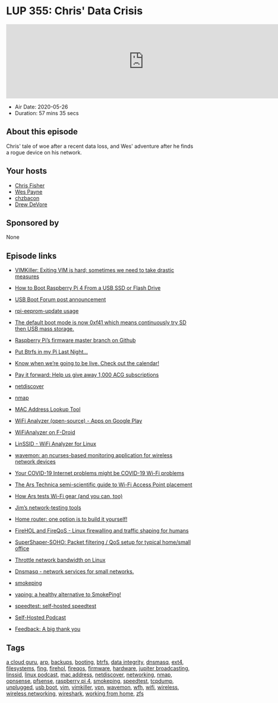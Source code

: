 # LUP 355: Chris' Data Crisis

<iframe src="https://player.fireside.fm/v2/RUkczH-V+Xgwru-8T?theme=dark" width="740" height="200" frameborder="0" scrolling="no"></iframe>

* Air Date: 2020-05-26
* Duration: 57 mins 35 secs

## About this episode

Chris' tale of woe after a recent data loss, and Wes' adventure after he finds a rogue device on his network.

## Your hosts
* [Chris Fisher](https://linuxunplugged.com/hosts/chrislas)
* [Wes Payne](https://linuxunplugged.com/hosts/wes)
* [chzbacon](https://linuxunplugged.com/hosts/chzbacon)
* [Drew DeVore](https://linuxunplugged.com/guests/drewdevore)

## Sponsored by

None



## Episode links

  * [VIMKiller: Exiting VIM is hard; sometimes we need to take drastic measures](https://github.com/caseykneale/VIMKiller "VIMKiller: Exiting VIM is hard; sometimes we need to take drastic measures")
  * [How to Boot Raspberry Pi 4 From a USB SSD or Flash Drive](https://www.tomshardware.com/how-to/boot-raspberry-pi-4-usb "How to Boot Raspberry Pi 4 From a USB SSD or Flash Drive")
  * [USB Boot Forum post announcement](https://www.raspberrypi.org/forums/viewtopic.php?f=63&t=274595 "USB Boot Forum post announcement")
  * [rpi-eeprom-update usage](https://github.com/raspberrypi/rpi-eeprom/blob/master/rpi-eeprom-update#L305 "rpi-eeprom-update usage")
  * [The default boot mode is now 0xf41 which means continuously try SD then USB mass storage.](https://www.raspberrypi.org/documentation/hardware/raspberrypi/bcm2711_bootloader_config.md "The default boot mode is now 0xf41 which means continuously try SD then USB mass storage.")
  * [Raspberry Pi’s firmware master branch on Github](https://github.com/raspberrypi/firmware/tree/master/boot "Raspberry Pi’s firmware master branch on Github")
  * [Put Btrfs in my Pi Last Night...](https://imgur.com/a/V3slW2Y "Put Btrfs in my Pi Last Night...")
  * [Know when we’re going to be live. Check out the calendar!](https://www.jupiterbroadcasting.com/release-calendar/ "Know when we’re going to be live. Check out the calendar!")
  * [Pay it forward: Help us give away 1,000 ACG subscriptions ](https://info.acloud.guru/resources/pay-it-forward "Pay it forward: Help us give away 1,000 ACG subscriptions
")

  * [netdiscover](https://github.com/alexxy/netdiscover "netdiscover")
  * [nmap](https://www.redhat.com/sysadmin/quick-nmap-inventory "nmap")
  * [MAC Address Lookup Tool](https://aruljohn.com/mac/7CD95C668E1F "MAC Address Lookup Tool")
  * [WiFi Analyzer (open-source) - Apps on Google Play](https://play.google.com/store/apps/details?id=com.vrem.wifianalyzer&hl=en "WiFi Analyzer \(open-source\) - Apps on Google Play")
  * [WiFiAnalyzer on F-Droid](https://f-droid.org/en/packages/com.vrem.wifianalyze "WiFiAnalyzer on F-Droid")
  * [LinSSID - WiFi Analyzer for Linux](https://help.ncf.ca/WiFi_Analyzer_for_Linux "LinSSID - WiFi Analyzer for Linux")
  * [wavemon: an ncurses-based monitoring application for wireless network devices](https://github.com/uoaerg/wavemon "wavemon: an ncurses-based monitoring application for wireless network devices")
  * [Your COVID-19 Internet problems might be COVID-19 Wi-Fi problems](https://arstechnica.com/gadgets/2020/04/remote-work-lagging-if-you-cant-plug-it-in-upgrade-to-mesh/ "Your COVID-19 Internet problems might be COVID-19 Wi-Fi problems")
  * [The Ars Technica semi-scientific guide to Wi-Fi Access Point placement](https://arstechnica.com/gadgets/2020/02/the-ars-technica-semi-scientific-guide-to-wi-fi-access-point-placement/ "The Ars Technica semi-scientific guide to Wi-Fi Access Point placement")
  * [How Ars tests Wi-Fi gear (and you can, too)](https://arstechnica.com/gadgets/2020/01/how-ars-tests-wi-fi-gear-and-you-can-too/ "How Ars tests Wi-Fi gear \(and you can, too\)")
  * [Jim’s network-testing tools](https://github.com/jimsalterjrs/network-testing "Jim’s network-testing tools")
  * [Home router: one option is to build it yourself!](https://arstechnica.com/gadgets/2016/04/the-ars-guide-to-building-a-linux-router-from-scratch/ "Home router: one option is to build it yourself!")
  * [FireHOL and FireQoS - Linux firewalling and traffic shaping for humans](https://firehol.org/ "FireHOL and FireQoS - Linux firewalling and traffic shaping for humans")
  * [SuperShaper-SOHO: Packet filtering / QoS setup for typical home/small office](https://github.com/robinsmidsrod/SuperShaper-SOHO "SuperShaper-SOHO: Packet filtering / QoS setup for typical home/small office")
  * [Throttle network bandwidth on Linux](https://batmat.net/2018/10/05/throttle-network-bandwidth-on-linux/ "Throttle network bandwidth on Linux")
  * [Dnsmasq - network services for small networks.](http://www.thekelleys.org.uk/dnsmasq/doc.html "Dnsmasq - network services for small networks.")
  * [smokeping](https://docs.linuxserver.io/images/docker-smokeping "smokeping")
  * [vaping: a healthy alternative to SmokePing!](https://github.com/20c/vaping "vaping: a healthy alternative to SmokePing!")
  * [speedtest: self-hosted speedtest](https://github.com/librespeed/speedtest "speedtest: self-hosted speedtest")
  * [Self-Hosted Podcast](https://selfhosted.show/ "Self-Hosted Podcast")
  * [Feedback: A big thank you](https://slexy.org/view/s2e4kPKCmp "Feedback: A big thank you")



## Tags

[a cloud guru](https://linuxunplugged.com/tags/a%20cloud%20guru), [arp](https://linuxunplugged.com/tags/arp), [backups](https://linuxunplugged.com/tags/backups), [booting](https://linuxunplugged.com/tags/booting), [btrfs](https://linuxunplugged.com/tags/btrfs), [data integrity](https://linuxunplugged.com/tags/data%20integrity), [dnsmasq](https://linuxunplugged.com/tags/dnsmasq), [ext4](https://linuxunplugged.com/tags/ext4), [filesystems](https://linuxunplugged.com/tags/filesystems), [fing](https://linuxunplugged.com/tags/fing), [firehol](https://linuxunplugged.com/tags/firehol), [fireqos](https://linuxunplugged.com/tags/fireqos), [firmware](https://linuxunplugged.com/tags/firmware), [hardware](https://linuxunplugged.com/tags/hardware), [jupiter broadcasting](https://linuxunplugged.com/tags/jupiter%20broadcasting), [linssid](https://linuxunplugged.com/tags/linssid), [linux podcast](https://linuxunplugged.com/tags/linux%20podcast), [mac address](https://linuxunplugged.com/tags/mac%20address), [netdiscover](https://linuxunplugged.com/tags/netdiscover), [networking](https://linuxunplugged.com/tags/networking), [nmap](https://linuxunplugged.com/tags/nmap), [opnsense](https://linuxunplugged.com/tags/opnsense), [pfsense](https://linuxunplugged.com/tags/pfsense), [raspberry pi 4](https://linuxunplugged.com/tags/raspberry%20pi%204), [smokeping](https://linuxunplugged.com/tags/smokeping), [speedtest](https://linuxunplugged.com/tags/speedtest), [tcpdump](https://linuxunplugged.com/tags/tcpdump), [unplugged](https://linuxunplugged.com/tags/unplugged), [usb boot](https://linuxunplugged.com/tags/usb%20boot), [vim](https://linuxunplugged.com/tags/vim), [vimkiller](https://linuxunplugged.com/tags/vimkiller), [vpn](https://linuxunplugged.com/tags/vpn), [wavemon](https://linuxunplugged.com/tags/wavemon), [wfh](https://linuxunplugged.com/tags/wfh), [wifi](https://linuxunplugged.com/tags/wifi), [wireless](https://linuxunplugged.com/tags/wireless), [wireless networking](https://linuxunplugged.com/tags/wireless%20networking), [wireshark](https://linuxunplugged.com/tags/wireshark), [working from home](https://linuxunplugged.com/tags/working%20from%20home), [zfs](https://linuxunplugged.com/tags/zfs)
